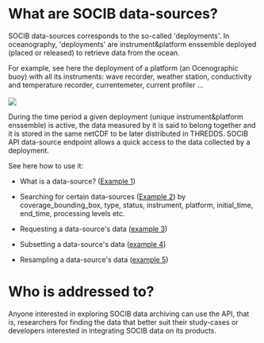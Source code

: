 # What are SOCIB data-sources?

SOCIB data-sources corresponds to the so-called 'deployments'. In oceanography, 'deployments' are instrument&platform enssemble deployed (placed or released) to retrieve data from the ocean. 

For example, see here the deployment of a platform (an Ocenographic buoy) with all its instruments: wave recorder, weather station, conductivity and temperature recorder, currentemeter, current profiler ...
<br><br>
<img src="https://github.com/socib/API_examples/raw/master/images/deployment_ocenographic_buoy.jpg">

During the time period a given deployment (unique instrument&platform enssemble) is active, the data measured by it is said to belong together and it is stored in the same netCDF to be later distributed in THREDDS. SOCIB API data-source endpoint allows a quick access to the data collected by a deployment.

See here how to use it:

- What is a data-source? ([Example 1](https://github.com/socib/API_examples/blob/master/data_sources/what_is_a_data_source.ipynb))

- Searching for certain data-sources ([Example 2](https://github.com/socib/API_examples/blob/master/data_sources/searching_for_certain_data_sources.ipynb)) by coverage_bounding_box, type, status, instrument, platform, initial_time, end_time, processing levels etc.

- Requesting a data-source's data ([example 3](https://github.com/socib/API_examples/blob/master/data_sources/requesting_a_data_sources_data.ipynb))

- Subsetting a data-source's data ([example 4](https://github.com/socib/API_examples/blob/master/data_sources/subsetting_a_data_sources_data.ipynb))

- Resampling a data-source's data ([example 5](https://github.com/socib/API_examples/blob/master/data_sources/resampling_a_data_sources_data.ipynb))

# Who is addressed to?

Anyone interested in exploring SOCIB data archiving can use the API, that is, researchers for finding the data that better suit their study-cases or developers interested in integrating SOCIB data on its products.  